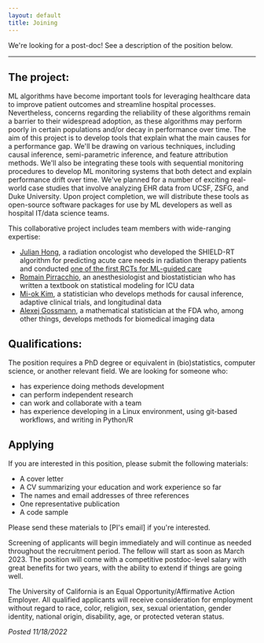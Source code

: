 ```yaml
---
layout: default
title: Joining
---
```


We're looking for a post-doc! See a description of the position below.

-------

## The project:
ML algorithms have become important tools for leveraging healthcare data to improve patient outcomes and streamline hospital processes.
Nevertheless, concerns regarding the reliability of these algorithms remain a barrier to their widespread adoption, as these algorithms may perform poorly in certain populations and/or decay in performance over time.
The aim of this project is to develop tools that explain what the main causes for a performance gap.
We'll be drawing on various techniques, including causal inference, semi-parametric inference, and feature attribution methods.
We'll also be integrating these tools with sequential monitoring procedures to develop ML monitoring systems that both detect and explain performance drift over time.
We've planned for a number of exciting real-world case studies that  involve analyzing EHR data from UCSF, ZSFG, and Duke University.
Upon project completion, we will distribute these tools as open-source software packages for use by ML developers as well as hospital IT/data science teams.

This collaborative project includes team members with wide-ranging expertise:
* [Julian Hong](https://honglab.ucsf.edu/), a radiation oncologist who developed the SHIELD-RT algorithm for predicting acute care needs in radiation therapy patients and conducted [one of the first RCTs for ML-guided care](https://ascopubs.org/doi/full/10.1200/JCO.20.01688)
* [Romain Pirracchio](https://www.romainpirracchio.org/), an anesthesiologist and biostatistician who has written a textbook on statistical modeling for ICU data
* [Mi-ok Kim](https://profiles.ucsf.edu/mi-ok.kim), a statistician who develops methods for causal inference, adaptive clinical trials, and longitudinal data
* [Alexej Gossmann](https://www.alexejgossmann.com/), a mathematical statistician at the FDA who, among other things, develops methods for  biomedical imaging data

## Qualifications:
The position requires a PhD degree or equivalent in (bio)statistics, computer science, or another relevant field.
We are looking for someone who:
* has experience doing methods development
* can perform independent research
* can work and collaborate with a team
* has experience developing in a Linux environment, using git-based workflows, and writing in Python/R

## Applying
If you are interested in this position, please submit the following materials:
* A cover letter
* A CV summarizing your education and work experience so far
* The names and email addresses of three references
* One representative publication
* A code sample


Please send these materials to [PI's email] if you're interested.

Screening of applicants will begin immediately and will continue as needed throughout the recruitment period. The fellow will start as soon as March 2023.
The position will come with a competitive postdoc-level salary with great benefits for two years, with the ability to extend if things are going well.

The University of California is an Equal Opportunity/Affirmative Action Employer. All qualified applicants will receive consideration for employment without regard to race, color, religion, sex, sexual orientation, gender identity, national origin, disability, age, or protected veteran status.

*Posted 11/18/2022*